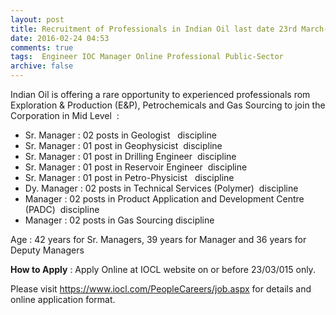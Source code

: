 ```yaml
---
layout: post
title: Recruitment of Professionals in Indian Oil last date 23rd March-2016   
date: 2016-02-24 04:53
comments: true
tags:  Engineer IOC Manager Online Professional Public-Sector 
archive: false
---
```

Indian Oil is offering a rare opportunity to experienced professionals rom Exploration & Production (E&P), Petrochemicals and Gas Sourcing to join the Corporation in Mid Level  :

- Sr. Manager : 02 posts in Geologist   discipline 
- Sr. Manager : 01 post in Geophysicist  discipline 
- Sr. Manager : 01 post in Drilling Engineer  discipline 
- Sr. Manager : 01 post in Reservoir Engineer  discipline 
- Sr. Manager : 01 post in Petro-Physicist   discipline 
- Dy. Manager : 02 posts in Technical Services (Polymer)  discipline 
- Manager : 02 posts in Product Application and Development Centre  (PADC)  discipline 
- Manager : 02 posts in Gas Sourcing discipline 

Age : 42 years for Sr. Managers, 39 years for Manager and 36 years for Deputy Managers 

**How to Apply** : Apply Online at IOCL website on or before 23/03/015 only.    

Please visit <https://www.iocl.com/PeopleCareers/job.aspx> for details and online application format.  



